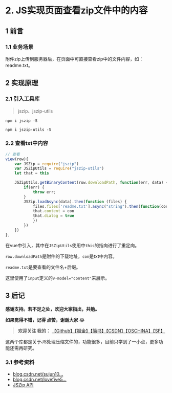 # 2. JS实现页面查看zip文件中的内容
## 1 前言
### 1.1 业务场景
附件zip上传到服务器后，在页面中可直接查看zip中的文件内容，如：readme.txt。
## 2 实现原理
### 2.1 引入工具库
> jszip、jszip-utils

`npm i jszip -S`

`npm i jszip-utils -S`
### 2.2 查看txt中内容
```js
// 查看
view(row){
    var JSZip = require("jszip")
    var JSZipUtils = require("jszip-utils")
    let that = this

    JSZipUtils.getBinaryContent(row.downloadPath, function(err, data) {
        if(err) {
            throw err; 
        }
        JSZip.loadAsync(data).then(function (files) {
            files.files['readme.txt'].async("string").then(function(con){
            that.content = con
            that.dialog = true
            })
        })
    })
},
```
在vue中引入，其中在`JSZipUtils`使用中`this`的指向进行了重定向。

`row.downloadPath`是附件的下载地址，`con`是txt中内容。

`readme.txt`是要查看的文件名+后缀。

这里使用了`input`定义的`v-model="content"`来展示。



## 3 后记
**感谢支持。若不足之处，欢迎大家指出，共勉。**

**如果觉得不错，记得 点赞，谢谢大家** 😂 
> **欢迎关注 我的：** [【Github】](https://github.com/xrkffgg/Tools)[【掘金】](https://juejin.im/user/59c369496fb9a00a4843a3e2/posts)[【简书】](https://www.jianshu.com/u/4ca4daac5890)[【CSDN】](https://blog.csdn.net/xrk_ffgg)[【OSCHINA】](https://my.oschina.net/xrkffgg)[【SF】](https://segmentfault.com/u/xrkffgg/articles)

这两个库都是关于JS处理压缩文件的，功能很多，目前只学到了一小点，更多功能还需再研究。
### 3.1 参考资料
- [blog.csdn.net/sujun10...](https://blog.csdn.net/sujun10/article/details/76038886)
- [blog.csdn.net/lovefive5...](https://blog.csdn.net/lovefive5/article/details/80527320)
- [JSZip API](https://stuk.github.io/jszip/documentation/api_jszip.html)